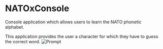 # NATOxConsole
Console application which allows users to learn the NATO phonetic alphabet. 

This application provides the user a character for which they have to guess the correct word. 
![Prompt](link-to-image)

